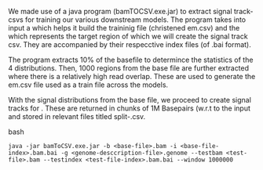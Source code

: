 We made use of a java program (bamTOCSV.exe.jar) to extract signal track- csvs for training our various downstream models. The program takes into input a <base-file> which helps it build the traininig file (christened em.csv) and the <test-file> which represents the target region of which we will create the signal track csv. They are accompanied by their respecctive index files (of .bai  format). 

The program extracts 10% of the basefile to determince the statistics of the 4 distributions. Then,  1000 regions from the base file are further extracted where there is a relatively high read overlap. These are used to generate the  em.csv file used as a train file across the models. 

With the signal distributions from the base file, we proceed to create signal tracks for <test-file>. These are returned in chunks of 1M Basepairs (w.r.t to the input <genome-description-file> and stored in relevant files titled split-<idx>.csv.

bash
```
java -jar bamToCSV.exe.jar -b <base-file>.bam -i <base-file-index>.bam.bai -g <genome-desccription-file>.genome --testbam <test-file>.bam --testindex <test-file-index>.bam.bai --window 1000000
```

